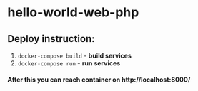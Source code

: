 # hello-world-web-php
## Deploy instruction:
1. `docker-compose build` - **build services**
1. `docker-compose run` - **run services**
#### After this you can reach container on http://localhost:8000/
